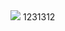 <img src="![23](https://user-images.githubusercontent.com/89632315/139393151-ebc2de09-132a-4531-8d0b-a3132675c079.PNG)">
1231312
